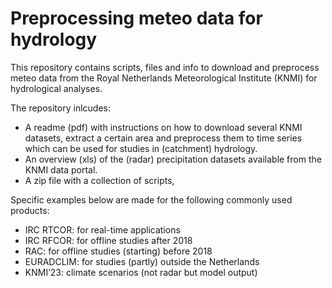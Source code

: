 # Preprocessing meteo data for hydrology
This repository contains scripts, files and info to download and preprocess meteo data from the Royal Netherlands Meteorological Institute (KNMI) for hydrological analyses.

The repository inlcudes:
- A readme (pdf) with instructions on how to download several KNMI datasets, extract a certain area and preprocess them to time series which can be used for studies in (catchment) hydrology.
- An overview (xls) of the (radar) precipitation datasets available from the KNMI data portal.
- A zip file with a collection of scripts,

Specific examples below are made for the following commonly used products:
-	IRC RTCOR: for real-time applications
-	IRC RFCOR: for offline studies after 2018
-	RAC: for offline studies (starting) before 2018
-	EURADCLIM: for studies (partly) outside the Netherlands
-	KNMI’23: climate scenarios (not radar but model output)

